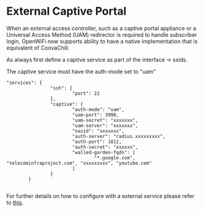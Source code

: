 # External Captive Portal

When an external access controller, such as a captive portal appliance or a Universal Access Method (UAM) redirector is required to handle subscriber login, OpenWiFi now supports ability to have a native implementation that is equivalent of CoovaChili.&#x20;

As always  first define a captive service as part of the interface -> ssids.

The captive service must have the auth-mode set to "uam"

```
"services": {
                "ssh": {
                        "port": 22
                },
                "captive": {
                        "auth-mode": "uam",
                        "uam-port": 3990,
                        "uam-secret": "xxxxxxx",
                        "uam-server": "xxxxxxx",
                        "nasid": "xxxxxxx",
                        "auth-server": "radius.xxxxxxxxx",
                        "auth-port": 1812,
                        "auth-secret": "xxxxxx",
                        "walled-garden-fqdn": [
                                "*.google.com", "telecominfraproject.com", "xxxxxxxxx", "youtube.com"
                        ]
                }
        }


```

For further details on how to configure with a external service please refer to [this](https://telecominfraproject.atlassian.net/browse/WIFI-11190).
